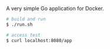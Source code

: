 
A very simple Go application for Docker.

```sh
# build and run
$ ./run.sh

# access test
$ curl localhost:8080/app
```
